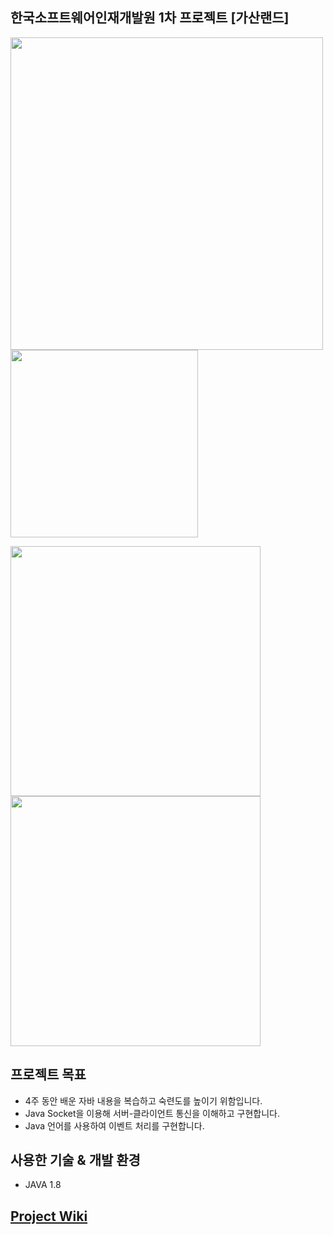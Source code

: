 ## 한국소프트웨어인재개발원 1차 프로젝트 [가산랜드]
<p float="left">
    <img src="https://github.com/user-attachments/assets/65ba0881-2f28-454c-95c2-ca49a590799a" width="500" />
    <img src="https://github.com/user-attachments/assets/b9bbe181-562c-40bb-9562-de6e6ecb286e" width="300" />
</p>
<p float="left">
  <img src="https://github.com/user-attachments/assets/dc9f31ac-6084-42b5-86af-3f482ed26f7b" width="400" /> 
  <img src="https://github.com/user-attachments/assets/c9863b65-9e98-4048-adb7-024d02330d50" width="400" /> 
</p>

## 프로젝트 목표
* 4주 동안 배운 자바 내용을 복습하고 숙련도를 높이기 위함입니다.
* Java Socket을 이용해 서버-클라이언트 통신을 이해하고 구현합니다.
* Java 언어를 사용하여 이벤트 처리를 구현합니다.

## 사용한 기술 & 개발 환경
* JAVA 1.8

## [Project Wiki](https://github.com/Yseek/Java_Project_1st_casino/wiki)
